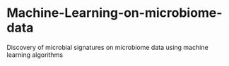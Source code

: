 # Machine-Learning-on-microbiome-data
Discovery of microbial signatures on microbiome data using machine learning algorithms
